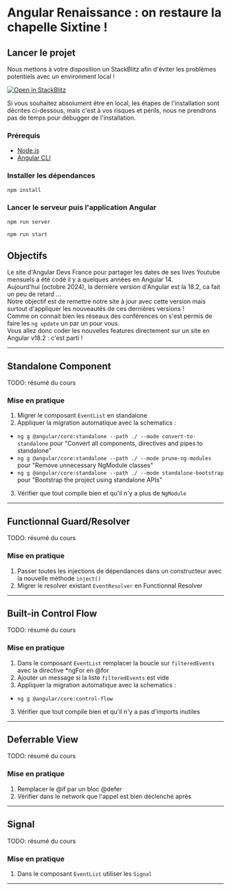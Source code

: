 # Angular Renaissance : on restaure la chapelle Sixtine !

## Lancer le projet

Nous mettons à votre disposition un StackBlitz afin d'éviter les problèmes potentiels avec un environment local !

<a href="https://stackblitz.com/fork/github/angular-devs-france/workshop-migration" target="_blank">
  <img alt="Open in StackBlitz" src="https://developer.stackblitz.com/img/open_in_stackblitz.svg" />
</a>  

Si vous souhaitez absolument être en local, les étapes de l'installation sont décrites ci-dessous, mais c'est à vos risques et périls, nous ne prendrons pas de temps pour débugger de l'installation. 

### Prérequis

- [Node.js](https://nodejs.org/en/download/)
- [Angular CLI](https://angular.io/cli)

### Installer les dépendances
```bash
npm install
```

### Lancer le serveur puis l'application Angular
```bash
npm run server
```

```bash
npm run start
```

## Objectifs

Le site d'Angular Devs France pour partager les dates de ses lives Youtube mensuels a été codé il y a quelques années en Angular 14.  
Aujourd'hui (octobre 2024), la dernière version d'Angular est la 18.2, ca fait un peu de retard ...  
Notre objectif est de remettre notre site à jour avec cette version mais surtout d'appliquer les nouveautés de ces dernières versions !  
Comme on connait bien les réseaux des conférences on s'est permis de faire les `ng update` un par un pour vous.  
Vous allez donc coder les nouvelles features directement sur un site en Angular v18.2 : c'est parti !

---

## Standalone Component 

TODO: résumé du cours 

### Mise en pratique

1. Migrer le composant `EventList` en standalone
2. Appliquer la migration automatique avec la schematics : 
- `ng g @angular/core:standalone --path ./ --mode convert-to-standalone` pour "Convert all components, directives and pipes to standalone"
- `ng g @angular/core:standalone --path ./ --mode prune-ng-modules` pour "Remove unnecessary NgModule classes"
- `ng g @angular/core:standalone --path ./ --mode standalone-bootstrap` pour "Bootstrap the project using standalone APIs"
3. Vérifier que tout compile bien et qu'il n'y a plus de `NgModule`

---

## Functionnal Guard/Resolver

TODO: résumé du cours 

### Mise en pratique

1. Passer toutes les injections de dépendances dans un constructeur avec la nouvelle méthode `inject()`
2. Migrer le resolver existant `EventResolver` en Functionnal Resolver 

---

## Built-in Control Flow

TODO: résumé du cours 

### Mise en pratique

1. Dans le composant `EventList` remplacer la boucle sur `filteredEvents` avec la directive *ngFor en @for
2. Ajouter un message si la liste `filteredEvents` est vide 
3. Appliquer la migration automatique avec la schematics : 
- `ng g @angular/core:control-flow` 
3. Vérifier que tout compile bien et qu'il n'y a pas d'imports inutiles

---

## Deferrable View

TODO: résumé du cours 

### Mise en pratique

1. Remplacer le @if par un bloc @defer
2. Vérifier dans le network que l'appel est bien déclenché après

---

## Signal

TODO: résumé du cours 

### Mise en pratique

1. Dans le composant `EventList` utiliser les `Signal`

---
